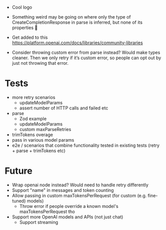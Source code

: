 - Cool logo

- Something weird may be going on where only the type of CreateCompletionResponse in parse is inferred, but none of its properties 🤔

- Get added to this https://platform.openai.com/docs/libraries/community-libraries

- Consider throwing custom error from parse instead? Would make types cleaner. Then we only retry if it’s custom error, so people can opt out by just not throwing that error.

# Tests

- more retry scenarios
  - updateModelParams
  - assert number of HTTP calls and failed etc
- parse
  - Zod example
  - updateModelParams
  - custom maxParseRetries
- trimTokens overage
- pass in various model params
- e2e / scenarios that combine functionality tested in existing tests (retry + parse + trimTokens etc)

# Future

- Wrap openai node instead? Would need to handle retry differently
- Support "name" in messages and token counting
- Allow passing in custom maxTokensPerRequest (for custom (e.g. fine-tuned) models)
  - Throw error if people override a known model's maxTokensPerRequest tho
- Support more OpenAI models and APIs (not just chat)
  - Support streaming
